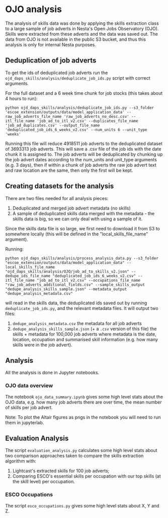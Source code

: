 # OJO analysis

The analysis of skills data was done by applying the skills extraction class to a large sample of job adverts in Nesta's Open Jobs Observatory (OJO). Skills were extracted from these adverts and the data was saved out. The data from OJO is not available in the public S3 bucket, and thus this analysis is only for internal Nesta purposes.

## Deduplication of job adverts

To get the ids of deduplicated job adverts run the `ojd_daps_skills/analysis/deduplicate_job_ids.py` script with correct arguments.

For the full dataset and a 6 week time chunk for job stocks (this takes about 4 hours to run):

```
python ojd_daps_skills/analysis/deduplicate_job_ids.py --s3_folder 'escoe_extension/outputs/data/model_application_data' --raw_job_adverts_file_name 'raw_job_adverts_no_desc.csv' --itl_file_name 'job_ad_to_itl_v2.csv' --duplicates_file_name 'job_ad_duplicates.csv' --output_file_name 'deduplicated_job_ids_6_weeks_v2.csv' --num_units 6 --unit_type 'weeks'

```

Running this file will reduce 4918511 job adverts to the deduplicated dataset of 3693313 job adverts. This will save a .csv file of the job ids with the date chunk it is assigned to. The job adverts will be deduplicated by chunking up the job advert dates according to the num_units and unit_type arguments (e.g. 3 days), then if within a chunk of job adverts the raw job advert text and raw location are the same, then only the first will be kept.

## Creating datasets for the analysis

There are two files needed for all analysis pieces:

1. Deduplicated and merged job advert metadata (no skills)
2. A sample of deduplicated skills data merged with the metadata - the skills data is big, so we can only deal with using a sample of it.

Since the skills data file is so large, we first need to download it from S3 to somewhere locally (this will be defined in the "local_skills_file_name" argument).

Running:

```
python ojd_daps_skills/analysis/process_analysis_data.py --s3_folder "escoe_extension/outputs/data/model_application_data" --local_skills_file_name "ojd_daps_skills/analysis/OJO/job_ad_to_skills_v2.json" --dedupe_ids_file_name "deduplicated_job_ids_6_weeks_v2.csv" --itl_file_name "job_ad_to_itl_v2.csv" --occupations_file_name "raw_job_adverts_additional_fields.csv" --sample_skills_output "dedupe_analysis_skills_sample.json" --metadata_output "dedupe_analysis_metadata.csv"

```

will read in the skills data, the deduplicated ids saved out by running `deduplicate_job_ids.py`, and the relevant metadata files. It will output two files:

1. `dedupe_analysis_metadata.csv` the metadata for all job adverts
2. `dedupe_analysis_skills_sample.json` (+ a `.csv` version of this file) the skills + metadata for 100,000 job adverts
   where metadata is the date, location, occupation and summarised skill information (e.g. how many skills were in the job advert).

## Analysis

All the analysis is done in Jupyter notebooks.

### OJO data overview

The notebook `ojo_data_summary.ipynb` gives some high level stats about the OJO data, e.g. how many job adverts there are over time, the mean number of skills per job advert.

Note: To plot the Altair figures as pngs in the notebook you will need to run them in jupyterlab.

## Evaluation Analysis

The script `evaluation_analysis.py` calculates some high level stats about two comparison approaches taken to compare the skills extraction algorithm with:

1. Lightcast's extracted skills for 100 job adverts;
2. Comparing ESCO's essential skills per occupation with our top skills (at the skill level) per occupation.

### ESCO Occupations

The script `esco_occupations.py` gives some high level stats about X, Y and Z.
